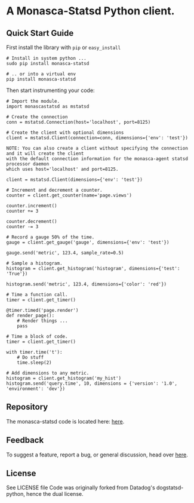 A Monasca-Statsd Python client.
================

Quick Start Guide
-----------------

First install the library with `pip` or `easy_install`

    # Install in system python ...
    sudo pip install monasca-statsd

    # .. or into a virtual env
    pip install monasca-statsd

Then start instrumenting your code:

```
# Import the module.
import monascastatsd as mstatsd

# Create the connection
conn = mstatsd.Connection(host='localhost', port=8125)

# Create the client with optional dimensions
client = mstatsd.Client(connection=conn, dimensions={'env': 'test'})

NOTE: You can also create a client without specifying the connection and it will create the client 
with the default connection information for the monasca-agent statsd processor daemon 
which uses host='localhost' and port=8125.

client = mstatsd.Client(dimensions={'env': 'test'})

# Increment and decrement a counter.
counter = client.get_counter(name='page.views')

counter.increment()
counter += 3

counter.decrement()
counter -= 3

# Record a gauge 50% of the time.
gauge = client.get_gauge('gauge', dimensions={'env': 'test'})

gauge.send('metric', 123.4, sample_rate=0.5)

# Sample a histogram.
histogram = client.get_histogram('histogram', dimensions={'test': 'True'})

histogram.send('metric', 123.4, dimensions={'color': 'red'})

# Time a function call.
timer = client.get_timer()

@timer.timed('page.render')
def render_page():
    # Render things ...
    pass

# Time a block of code.
timer = client.get_timer()

with timer.time('t'):
    # Do stuff
    time.sleep(2)

# Add dimensions to any metric.
histogram = client.get_histogram('my_hist')
histogram.send('query.time', 10, dimensions = {'version': '1.0', 'environment': 'dev'})
```
Repository
-------------

The monasca-statsd code is located here:
[here](https://github.com/stackforge/monasca-statsd).

Feedback
--------

To suggest a feature, report a bug, or general discussion, head over
[here](https://bugs.launchpad.net/monasca).


License
-------

See LICENSE file
Code was originally forked from Datadog's dogstatsd-python, hence the dual license.
